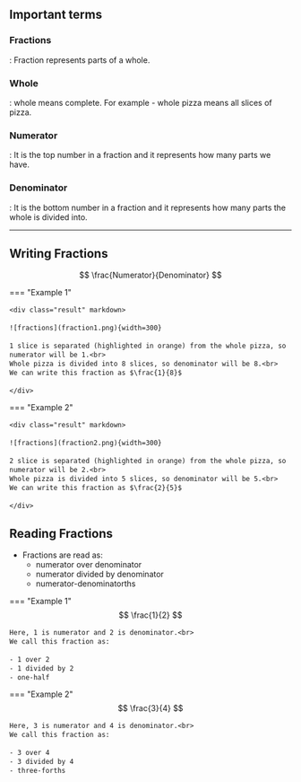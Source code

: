 ## **Important terms**

### **Fractions**
:   Fraction represents parts of a whole.

### **Whole**
:   whole means complete. For example - whole pizza means all slices of pizza.

### **Numerator**
:   It is the top number in a fraction and it represents how many parts we have.

### **Denominator**
:   It is the bottom number in a fraction and it represents how many parts the whole is divided into.


---


## **Writing Fractions**

$$ \frac{Numerator}{Denominator} $$



=== "Example 1"

    <div class="result" markdown>
    
    ![fractions](fraction1.png){width=300}
    
    1 slice is separated (highlighted in orange) from the whole pizza, so numerator will be 1.<br>
    Whole pizza is divided into 8 slices, so denominator will be 8.<br>
    We can write this fraction as $\frac{1}{8}$

    </div>


=== "Example 2"

    <div class="result" markdown>
    
    ![fractions](fraction2.png){width=300}
    
    2 slice is separated (highlighted in orange) from the whole pizza, so numerator will be 2.<br>
    Whole pizza is divided into 5 slices, so denominator will be 5.<br>
    We can write this fraction as $\frac{2}{5}$

    </div>


## **Reading Fractions**

- Fractions are read as:
    * numerator over denominator
    * numerator divided by denominator
    * numerator-denominatorths


=== "Example 1"
    $$ \frac{1}{2} $$

    Here, 1 is numerator and 2 is denominator.<br>
    We call this fraction as:

    - 1 over 2
    - 1 divided by 2
    - one-half

=== "Example 2"
    $$ \frac{3}{4} $$
    
    Here, 3 is numerator and 4 is denominator.<br>
    We call this fraction as:

    - 3 over 4
    - 3 divided by 4
    - three-forths
